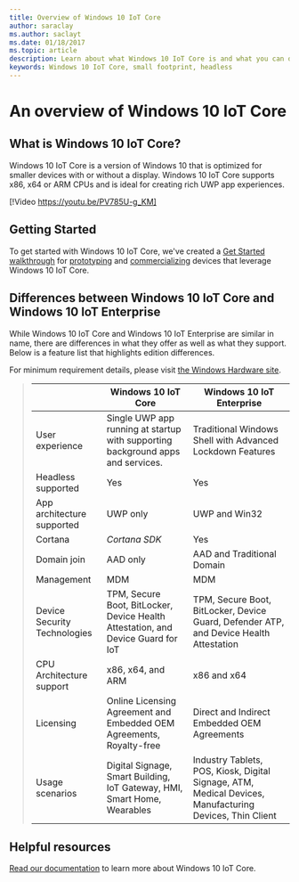 ```yaml
---
title: Overview of Windows 10 IoT Core
author: saraclay
ms.author: saclayt
ms.date: 01/18/2017
ms.topic: article
description: Learn about what Windows 10 IoT Core is and what you can do with it.
keywords: Windows 10 IoT Core, small footprint, headless 
---
```


# An overview of Windows 10 IoT Core

## What is Windows 10 IoT Core?
Windows 10 IoT Core is a version of Windows 10 that is optimized for smaller devices with or without a display. Windows 10 IoT Core supports x86, x64 or ARM CPUs and is ideal for creating rich UWP app experiences.

[!Video https://youtu.be/PV785U-g_KM]

## Getting Started
To get started with Windows 10 IoT Core, we've created a [Get Started walkthrough](https://developer.microsoft.com/en-us/windows/iot/GetStarted.htm) for [prototyping](https://developer.microsoft.com/en-us/windows/iot/getstarted/prototype/selectdevice) and [commercializing](https://developer.microsoft.com/en-us/windows/iot/getstarted/commercialize/selectplatform) devices that leverage Windows 10 IoT Core.

## Differences between Windows 10 IoT Core and Windows 10 IoT Enterprise
While Windows 10 IoT Core and Windows 10 IoT Enterprise are similar in name, there are differences in what they offer as well as what they support. Below is a feature list that highlights edition differences.

For minimum requirement details, please visit [the Windows Hardware site](https://docs.microsoft.com/en-us/windows-hardware/design/minimum/minimum-hardware-requirements-overview).

> |             | Windows 10 IoT Core  |  Windows 10 IoT Enterprise  |
> |-------------|----------|---------|
> | User experience | Single UWP app running at startup with supporting background apps and services. | Traditional Windows Shell with Advanced Lockdown Features |
> | Headless supported | Yes | Yes |
> | App architecture supported | UWP only | UWP and Win32 |
> | Cortana | *Cortana SDK* | Yes |
> | Domain join | AAD only | AAD and Traditional Domain |
> | Management | MDM | MDM |
> | Device Security Technologies | TPM, Secure Boot, BitLocker, Device Health Attestation, and Device Guard for IoT | TPM, Secure Boot, BitLocker, Device Guard, Defender ATP, and Device Health Attestation |
> | CPU Architecture support | x86, x64, and ARM | x86 and x64 |
> | Licensing | Online Licensing Agreement and Embedded OEM Agreements, Royalty-free | Direct and Indirect Embedded OEM Agreements |
> | Usage scenarios | Digital Signage, Smart Building, IoT Gateway, HMI, Smart Home, Wearables | Industry Tablets, POS, Kiosk, Digital Signage, ATM, Medical Devices, Manufacturing Devices, Thin Client |

## Helpful resources
[Read our documentation](https://docs.microsoft.com/en-us/windows/iot-core/) to learn more about Windows 10 IoT Core.
